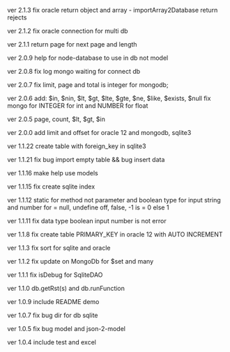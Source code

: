 ver 2.1.3 fix oracle return object and array - importArray2Database return rejects

ver 2.1.2 fix oracle connection for multi db

ver 2.1.1 return page for next page and length

ver 2.0.9 help for node-database to use in db not model

ver 2.0.8 fix log mongo waiting for connect db

ver 2.0.7 fix limit, page and total is integer for mongodb;

ver 2.0.6 add: $in, $nin, $lt, $gt, $lte, $gte, $ne, $like, $exists, $null
fix mongo for INTEGER for int and NUMBER for float

ver 2.0.5 page, count, $lt, $gt, $in

ver 2.0.0 add limit and offset for oracle 12 and mongodb, sqlite3

ver 1.1.22 create table with foreign_key in sqlite3

ver 1.1.21 fix bug import empty table && bug insert data

ver 1.1.16 make help use models

ver 1.1.15 fix create sqlite index

ver 1.1.12 static for method not parameter and boolean type for input string and number for =  null, undefine off, false, -1 is = 0 else 1

ver 1.1.11 fix data type boolean input number is not error

ver 1.1.8 fix create table PRIMARY_KEY in oracle 12 with AUTO INCREMENT

ver 1.1.3 fix sort for sqlite and oracle

ver 1.1.2 fix update on MongoDb for $set and many

ver 1.1.1 fix isDebug for SqliteDAO

ver 1.1.0 db.getRst(s) and db.runFunction

ver 1.0.9 include README demo

ver 1.0.7 fix bug dir for db sqlite

ver 1.0.5 fix bug model and json-2-model

ver 1.0.4 include test and excel